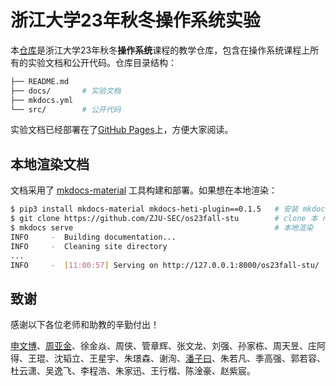 # 浙江大学23年秋冬操作系统实验

本[仓库](https://github.com/ZJU-SEC/os23fall-stu)是浙江大学23年秋冬**操作系统**课程的教学仓库，包含在操作系统课程上所有的实验文档和公开代码。仓库目录结构：

```bash
├── README.md
├── docs/       # 实验文档   
├── mkdocs.yml
└── src/        # 公开代码
```

实验文档已经部署在了[GitHub Pages](https://zju-sec.github.io/os23fall-stu/)上，方便大家阅读。


## 本地渲染文档

文档采用了 [mkdocs-material](https://squidfunk.github.io/mkdocs-material/) 工具构建和部署。如果想在本地渲染：

```bash
$ pip3 install mkdocs-material mkdocs-heti-plugin==0.1.5   # 安装 mkdocs 及插件
$ git clone https://github.com/ZJU-SEC/os23fall-stu        # clone 本 repo
$ mkdocs serve                                             # 本地渲染
INFO     -  Building documentation...
INFO     -  Cleaning site directory
...
INFO     -  [11:00:57] Serving on http://127.0.0.1:8000/os23fall-stu/
```

## 致谢

感谢以下各位老师和助教的辛勤付出！

[申文博](https://wenboshen.org/)、[周亚金](https://yajin.org/)、徐金焱、周侠、管章辉、张文龙、刘强、孙家栋、周天昱、庄阿得、王琨、沈韬立、王星宇、朱璟森、谢洵、[潘子曰](https://pan-ziyue.github.io/)、朱若凡、季高强、郭若容、杜云潇、吴逸飞、李程浩、朱家迅、王行楷、陈淦豪、赵紫宸。

